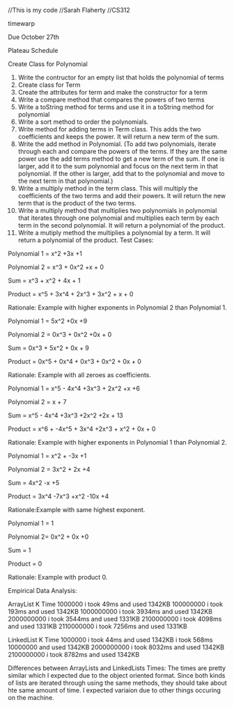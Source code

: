 //This is my code
//Sarah Flaherty
//CS312

timewarp

Due October 27th

Plateau Schedule

Create Class for Polynomial
1. Write the contructor for an empty list that holds the polynomial of terms
2. Create class for Term
3. Create the attributes for term and make the constructor for a term
4. Write a compare method that compares the powers of two terms
5. Write a toString method for terms and use it in a toString method for polynomial
6. Write a sort method to order the polynomials.
7. Write method for adding terms in Term class. This adds the two coefficients and keeps the power. It will return a new term of the sum.
8. Write the add method in Polynomial. (To add two polynomials, iterate through each and compare the powers of the terms. If they are the same power use the add terms method to get a new term of the sum. If one is larger, add it to the sum polynomial and focus on the next term in that polynomial. If the other is larger, add that to the polynomial and move to the next term in that polynomial.)
9. Write a multiply method in the term class. This will multiply the coefficients of the two terms and add their powers. It will return the new term that is the product of the two terms.
10. Write a multiply method that multiplies two polynomials in polynomial that iterates through one polynomial and multiplies each term by each term in the second polynomial. It will return a polynomial of the product.
11. Write a mutiply method the multiplies a polynomial by a term. It will return a polynomial of the product.
Test Cases:

Polynomial 1 = x^2 +3x +1

Polynomial 2 = x^3 + 0x^2 +x + 0

Sum = x^3 + x^2 + 4x + 1

Product = x^5 + 3x^4 + 2x^3 + 3x^2 + x + 0

Rationale: Example with higher exponents in Polynomial 2 than Polynomial 1.

Polynomial 1 = 5x^2 +0x +9

Polynomial 2 = 0x^3 + 0x^2 +0x + 0

Sum = 0x^3 + 5x^2 + 0x + 9

Product = 0x^5 + 0x^4 + 0x^3 + 0x^2 + 0x + 0

Rationale: Example with all zeroes as coefficients.

Polynomial 1 = x^5 - 4x^4 +3x^3 + 2x^2 +x +6

Polynomial 2 = x + 7

Sum = x^5 - 4x^4 +3x^3 +2x^2 +2x + 13

Product = x^6 + -4x^5 + 3x^4 +2x^3 + x^2 + 0x + 0

Rationale: Example with higher exponents in Polynomial 1 than Polynomial 2.

Polynomial 1 = x^2 + -3x +1

Polynomial 2 = 3x^2 + 2x +4

Sum = 4x^2 -x +5

Product = 3x^4 -7x^3 +x^2 -10x +4

Rationale:Example with same highest exponent.

Polynomial 1 = 1

Polynomial 2= 0x^2 + 0x +0

Sum = 1

Product = 0

Rationale: Example with product 0.


Empirical Data Analysis:

ArrayList K	Time 1000000	i took 49ms and used 1342KB 100000000	i took 193ms and used 1342KB 1000000000	i took 3934ms and used 1342KB 2000000000	i took 3544ms and used 1331KB 2100000000	i took 4098ms and used 1331KB 2110000000	i took 7256ms and used 1331KB

LinkedList K	Time 1000000	i took 44ms and used 1342KB 	i took 568ms 10000000 and used 1342KB 2000000000	i took 8032ms and used 1342KB 2100000000	i took 8782ms and used 1342KB

Differences between ArrayLists and LinkedLists Times: The times are pretty similar which I expected due to the object oriented format. Since both kinds of lists are iterated through using the same methods, they should take about hte same amount of time. I expected variaion due to other things occuring on the machine. 
